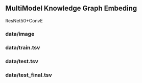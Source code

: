 ## MultiModel Knowledge Graph Embeding
ResNet50+ConvE
### data/image
### data/train.tsv
### data/test.tsv
### data/test_final.tsv
